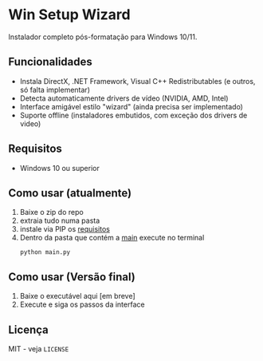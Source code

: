 # Win Setup Wizard

Instalador completo pós-formatação para Windows 10/11.

## Funcionalidades

- Instala DirectX, .NET Framework, Visual C++ Redistributables (e outros, só falta implementar)
- Detecta automaticamente drivers de vídeo (NVIDIA, AMD, Intel)
- Interface amigável estilo "wizard" (ainda precisa ser implementado)
- Suporte offline (instaladores embutidos, com exceção dos drivers de video)

## Requisitos

- Windows 10 ou superior

## Como usar (atualmente)

1. Baixe o zip do repo
2. extraia tudo numa pasta
3. instale via PIP os [requisitos](required_libs.txt)
4. Dentro da pasta que contém a [main](src/main.py) execute no terminal
   ```terminal
   python main.py
   ```

## Como usar (Versão final)

1. Baixe o executável aqui [em breve]
2. Execute e siga os passos da interface

## Licença

MIT - veja `LICENSE`
